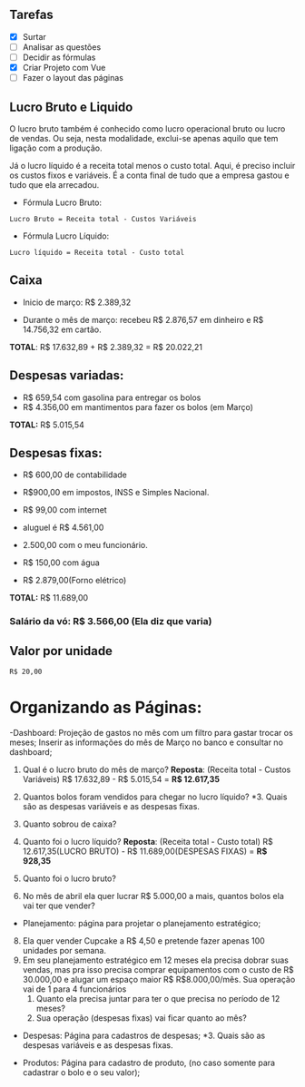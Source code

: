 
## Tarefas

- [x] Surtar
- [ ] Analisar as questões
- [ ] Decidir as fórmulas
- [x] Criar Projeto com Vue
- [ ] Fazer o layout das páginas

## Lucro Bruto e Liquido

O lucro bruto também é conhecido como lucro operacional bruto ou lucro de vendas. Ou seja, nesta modalidade, exclui-se apenas aquilo que tem ligação com a produção.

Já o lucro líquido é a receita total menos o custo total. Aqui, é preciso incluir os custos fixos e variáveis. É a conta final de tudo que a empresa gastou e tudo que ela arrecadou.

- Fórmula Lucro Bruto: 
```
Lucro Bruto = Receita total - Custos Variáveis
```
- Fórmula Lucro Líquido: 
```
Lucro líquido = Receita total - Custo total
```

## Caixa
- Inicio de março:
R$ 2.389,32 

- Durante o mês de março:
recebeu R$ 2.876,57 em dinheiro e R$ 14.756,32 em cartão. 

**TOTAL**: R$ 17.632,89 + R$ 2.389,32  = R$ 20.022,21

## Despesas variadas: 
- R$ 659,54 com gasolina para entregar os bolos
- R$ 4.356,00 em mantimentos para fazer os bolos (em Março) 

**TOTAL:** R$ 5.015,54


## Despesas fixas: 
- R$ 600,00 de contabilidade 
- R$900,00 em impostos, INSS e Simples Nacional.
- R$ 99,00 com internet
- aluguel é R$ 4.561,00
- 2.500,00 com o meu funcionário.

- R$ 150,00 com água 
-  R$ 2.879,00(Forno elétrico)

**TOTAL:** R$ 11.689,00

### Salário da vó: R$ 3.566,00 (Ela diz que varia)

## Valor por unidade
```
R$ 20,00
```

# Organizando as Páginas:

-Dashboard:
Projeção de gastos no mês com um filtro para gastar trocar os meses;
Inserir as informações do mês de Março no banco e consultar no dashboard;
1. Qual é o lucro bruto do mês de março? 
**Reposta**: (Receita total - Custos Variáveis)
R$ 17.632,89 - R$ 5.015,54 = **R$ 12.617,35**

2. Quantos bolos foram vendidos para chegar no lucro líquido?
*3. Quais são as despesas variáveis e as despesas fixas.
4. Quanto sobrou de caixa?
5. Quanto foi o lucro líquido?
**Reposta**: (Receita total - Custo total)
R$ 12.617,35(LUCRO BRUTO) - R$ 11.689,00(DESPESAS FIXAS) = **R$ 928,35**

6. Quanto foi o lucro bruto?
7. No mês de abril ela quer lucrar R$ 5.000,00 a mais, quantos bolos ela vai ter que vender?

- Planejamento:
página para projetar o planejamento estratégico;
8. Ela quer vender Cupcake a R$ 4,50 e pretende fazer apenas 100 unidades por semana.
9. Em seu planejamento estratégico  em 12 meses ela precisa dobrar suas vendas, mas pra isso precisa comprar equipamentos com o custo de R$ 30.000,00 e alugar um espaço maior R$ R$8.000,00/mês. Sua operação vai de 1 para 4 funcionários
    1. Quanto ela precisa juntar para ter o que precisa no período de 12 meses?
    2. Sua operação (despesas fixas) vai ficar quanto ao mês?

- Despesas:
Página para cadastros de despesas;
*3. Quais são as despesas variáveis e as despesas fixas.

- Produtos:
Página para cadastro de produto, (no caso somente para cadastrar o bolo e o seu valor);
